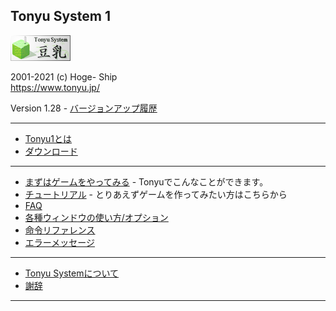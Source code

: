 ## Tonyu System 1

![banner.png](./img/banner.png)

2001-2021 (c) Hoge- Ship  
https://www.tonyu.jp/  

Version 1.28 - [バージョンアップ履歴](./dl-history.md)

***
- [Tonyu1とは](./about.md)
- [ダウンロード](./download.md)
***
- [まずはゲームをやってみる](./get-started.md) - Tonyuでこんなことができます。
- [チュートリアル](./tutorial.md) - とりあえずゲームを作ってみたい方はこちらから
- [FAQ](./faq.md)
- [各種ウィンドウの使い方/オプション](./wnd-use-opt.md)
- [命令リファレンス](./reference.md)
- [エラーメッセージ](./error-mes.md)
***
- [Tonyu Systemについて](./about2.md)
- [謝辞](./thanks.md)
***
